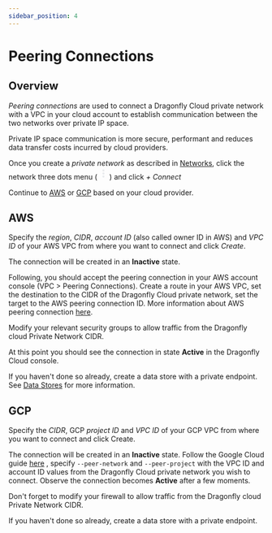 ```yaml
---
sidebar_position: 4
---
```


# Peering Connections

## Overview

*Peering connections* are used  to connect a Dragonfly Cloud private network with a VPC in your cloud account to establish communication between the two networks over private IP space.

Private IP space communication is more secure, performant and reduces data transfer costs incurred by cloud providers.

Once you create a *private network* as described in [Networks](./networks), click the network three dots menu (<svg xmlns="http://www.w3.org/2000/svg" height="24px" viewBox="0 -960 960 960" width="24px" fill="#e8eaed"><path d="M480-160q-33 0-56.5-23.5T400-240q0-33 23.5-56.5T480-320q33 0 56.5 23.5T560-240q0 33-23.5 56.5T480-160Zm0-240q-33 0-56.5-23.5T400-480q0-33 23.5-56.5T480-560q33 0 56.5 23.5T560-480q0 33-23.5 56.5T480-400Zm0-240q-33 0-56.5-23.5T400-720q0-33 23.5-56.5T480-800q33 0 56.5 23.5T560-720q0 33-23.5 56.5T480-640Z"/></svg>) and click *+ Connect*

Continue to [AWS](#aws) or [GCP](#gcp) based on your cloud provider.


## AWS

Specify the *region*, *CIDR*, *account ID* (also called owner ID in AWS) and *VPC ID* of your AWS VPC from where you want to connect and click *Create*.

The connection will be created in an **Inactive** state.

Following, you should accept the peering connection in your AWS account console (VPC > Peering Connections). 
Create a route in your AWS VPC, set the destination to the CIDR of the Dragonfly Cloud private network, set the target to the AWS peering connection ID.
More information about AWS peering connection [here](https://docs.aws.amazon.com/vpc/latest/peering/create-vpc-peering-connection.html).

Modify your relevant security groups to allow traffic from the Dragonfly cloud Private Network CIDR.

At this point you should see the connection in state **Active** in the Dragonfly Cloud console.

If you haven't done so already, create a data store with a private endpoint. See [Data Stores](./data-stores#private-endpoint) for more information.


##  GCP

Specify the *CIDR*, GCP *project ID* and *VPC ID* of your GCP VPC from where you want to connect and click Create.

The connection will be created in an **Inactive** state. Follow the Google Cloud guide <a href="https://cloud.google.com/sdk/gcloud/reference/compute/networks/peerings/create">here</a> , specify `--peer-network` and `--peer-project` with the VPC ID and account ID values from the Dragonfly Cloud private network you wish to connect. Observe the connection becomes **Active** after a few moments.      

Don't forget to modify your firewall to allow traffic from the Dragonfly cloud Private Network CIDR.

If you haven't done so already, create a data store with a private endpoint.
